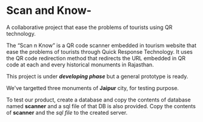 # Scan and Know-
A collaborative project that ease the problems of tourists using QR technology.

The “Scan n Know” is a QR code scanner embedded in tourism website that ease the problems of tourists through Quick Response Technology. It uses the QR code redirection method that redirects the URL embedded in QR code at each and every historical monuments in Rajasthan. 

This project is under **_developing phase_** but a general prototype is ready. 

We've targetted three monuments of **Jaipur** city, for testing purpose.

To test our product, create a database and copy the contents of database named **scanner** and a sql file of that DB is also provided. 
Copy the contents of **scanner** and the *sql file* to the created server. 
